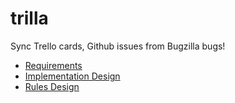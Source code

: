 # trilla
Sync Trello cards, Github issues from Bugzilla bugs!

* [Requirements](https://github.com/vritant/trilla/blob/master/docs/requirements.md)
* [Implementation Design](https://github.com/vritant/trilla/blob/master/docs/Implementation_design.md)
* [Rules Design](https://github.com/vritant/trilla/blob/master/docs/Rules_design.md)
